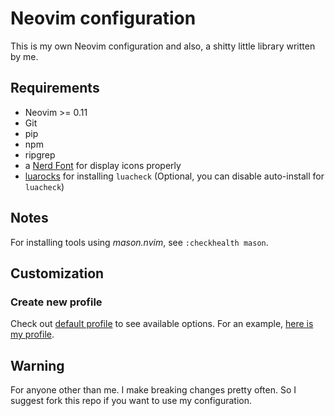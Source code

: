 # Neovim configuration

This is my own Neovim configuration and also, a shitty little library written by me.

## Requirements

- Neovim >= 0.11
- Git
- pip
- npm
- ripgrep
- a [Nerd Font](https://www.nerdfonts.com/) for display icons properly
- [luarocks](https://luarocks.org/) for installing `luacheck` (Optional, you can disable auto-install for `luacheck`)

## Notes

For installing tools using *mason.nvim*, see `:checkhealth mason`.

## Customization

### Create new profile

Check out [default profile](/lua/profiles/default.lua) to see available options.
For an example, [here is my profile](/lua/profiles/sdsvkz.lua).

## Warning

For anyone other than me. I make breaking changes pretty often. So I suggest fork this repo if you want to use my configuration.

